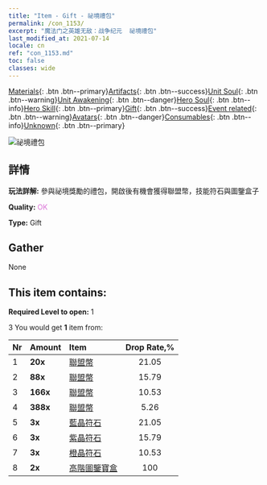 ```yaml
---
title: "Item - Gift - 祕境禮包"
permalink: /con_1153/
excerpt: "魔法门之英雄无敌：战争纪元  祕境禮包"
last_modified_at: 2021-07-14
locale: cn
ref: "con_1153.md"
toc: false
classes: wide
---
```

 [Materials](/ItemsCN/){: .btn .btn--primary}[Artifacts](/ItemsCN/Artifacts/){: .btn .btn--success}[Unit Soul](/ItemsCN/UnitSoul/){: .btn .btn--warning}[Unit Awakening](/ItemsCN/UnitAwakening/){: .btn .btn--danger}[Hero Soul](/ItemsCN/HeroSoul/){: .btn .btn--info}[Hero Skill](/ItemsCN/HeroSkill/){: .btn .btn--primary}[Gift](/ItemsCN/Gift/){: .btn .btn--success}[Event related](/ItemsCN/Events/){: .btn .btn--warning}[Avatars](/ItemsCN/Avatars/){: .btn .btn--danger}[Consumables](/ItemsCN/Consumables/){: .btn .btn--info}[Unknown](/ItemsCN/Unknown/){: .btn .btn--primary}

 ![祕境禮包](/images/t/i_907003.png)

## 詳情
 **玩法詳解:** 參與祕境獎勵的禮包，開啟後有機會獲得聯盟幣，技能符石與圖鑒盒子

 **Quality:** <span style="color: #DA70D6">OK</span>

 **Type:** Gift

## Gather

  None

## This item contains:

 **Required Level to open:** 1

 3 You would get **1** item  from:

  | Nr | Amount |     Item    | Drop Rate,% |
  |:---|:-------|:------------|:---------:|
  | 1 |  **20x** | [聯盟幣](/cn/Items/con_896/) | 21.05 | 
  | 2 |  **88x** | [聯盟幣](/cn/Items/con_896/) | 15.79 | 
  | 3 |  **166x** | [聯盟幣](/cn/Items/con_896/) | 10.53 | 
  | 4 |  **388x** | [聯盟幣](/cn/Items/con_896/) | 5.26 | 
  | 5 |  **3x** | [藍晶符石](/cn/Items/con_716/) | 21.05 | 
  | 6 |  **3x** | [紫晶符石](/cn/Items/con_720/) | 15.79 | 
  | 7 |  **3x** | [橙晶符石](/cn/Items/con_730/) | 10.53 | 
  | 8 |  **2x** | [高階圖鑒寶盒](/cn/Items/con_776/) | 100 | 
